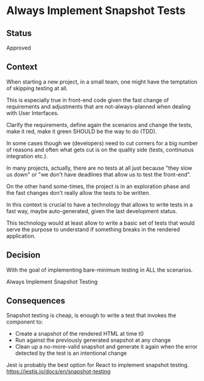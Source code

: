# Always Implement Snapshot Tests

## Status

Approved

## Context

When starting a new project, in a small team, one might have the temptation of skipping testing at all.

This is especially true in front-end code given the fast change of requirements and adjustments that are not-always-planned when dealing with User Interfaces.

Clarify the requirements, define again the scenarios and change the tests, make it red, make it green SHOULD be the way to do (TDD).

In some cases though we (developers) need to cut corners for a big number of reasons and often what gets cut is on the quality side (tests, continuous integration etc.).

In many projects, actually, there are no tests at all just because "they slow us down" or "we don't have deadlines that allow us to test the front-end".

On the other hand some-times, the project is in an exploration phase and the fast changes don't really allow the tests to be written.

In this context is crucial to have a technology that allows to write tests in a fast way, maybe auto-generated, given the last development status.

This technology would at least allow to write a basic set of tests that would serve the purpose to understand if something breaks in the rendered application.

## Decision

With the goal of implementing bare-minimum testing in ALL the scenarios.

Always Implement Snapshot Testing

## Consequences

Snapshot testing is cheap, is enough to write a test that invokes the component to:
* Create a snapshot of the rendered HTML at time t0
* Run against the previously generated snapshot at any change
* Clean up a no-more-valid snapshot and generate it again when the error detected by the test is an intentional change


Jest is probably the best option for React to implement snapshot testing. https://jestjs.io/docs/en/snapshot-testing